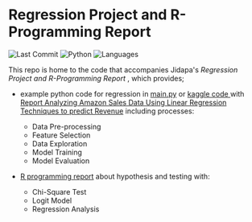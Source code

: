# Regression Project and R-Programming Report
![Last Commit](https://img.shields.io/github/last-commit/JPP-J/regression_project?style=flat-square)
![Python](https://img.shields.io/badge/Python-100%25-blue?style=flat-square)
![Languages](https://img.shields.io/github/languages/count/JPP-J/regression_project?style=flat-square)

This repo is home to the code that accompanies Jidapa's *Regression Project and R-Programming Report* , which provides; 
- example python code for regression in [main.py](main.py) or [kaggle code ](https://kaggle.com/code/jidapapooljan/linear-regression) with
  [Report Analyzing Amazon Sales Data Using Linear Regression Techniques to predict Revenue](R_hypothesis_testing_report.pdf) including processes:
    - Data Pre-processing
    - Feature Selection
    - Data Exploration
    - Model Training
    - Model Evaluation
  
- [R programming report](R_hypothesis_testing_report.pdf) about hypothesis and testing with:
  - Chi-Square Test 
  - Logit Model
  - Regression Analysis
 


